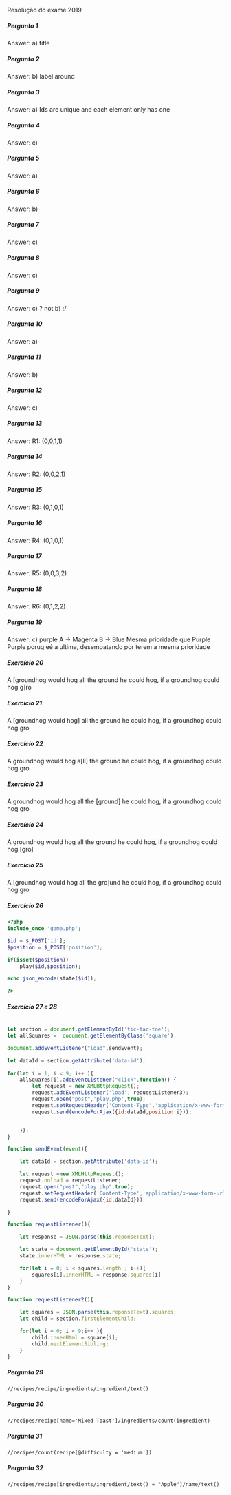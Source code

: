 Resolução do exame 2019
##### Pergunta 1
Answer: a) title
##### Pergunta 2
Answer: b) label around
##### Pergunta 3
Answer: a) Ids are unique and each element only has one
##### Pergunta 4
Answer: c)
##### Pergunta 5
Answer: a)
##### Pergunta 6
Answer: b)
##### Pergunta 7
Answer: c)
##### Pergunta 8
Answer: c)
##### Pergunta 9
Answer: c) ? not b) :/
##### Pergunta 10
Answer: a)
##### Pergunta 11
Answer: b)
##### Pergunta 12
Answer: c)
##### Pergunta 13
Answer: R1: (0,0,1,1)
##### Pergunta 14
Answer: R2: (0,0,2,1)
##### Pergunta 15
Answer: R3: (0,1,0,1)
##### Pergunta 16
Answer: R4: (0,1,0,1)
##### Pergunta 17
Answer: R5: (0,0,3,2)
##### Pergunta 18
Answer: R6: (0,1,2,2)
##### Pergunta 19
Answer: c) purple 
A -> Magenta
B -> Blue Mesma prioridade que Purple
Purple poruq eé a ultima, desempatando por terem a mesma prioridade

##### Exercício 20
A [groundhog would hog all the ground he could hog, if a groundhog could hog g]ro

##### Exercício 21
A [groundhog would hog] all the ground he could hog, if a groundhog could hog gro

##### Exercício 22
A groundhog would hog a[ll] the ground he could hog, if a groundhog could hog gro

##### Exercício 23
A groundhog would hog all the [ground] he could hog, if a groundhog could hog gro


##### Exercício 24
A groundhog would hog all the ground he could hog, if a groundhog could hog [gro]

##### Exercício 25
A [groundhog would hog all the gro]und he could hog, if a groundhog could hog gro

##### Exercício 26

```php
<?php
include_once 'game.php';

$id = $_POST['id'];
$position = $_POST['position'];

if(isset($position))
    play($id,$position);

echo json_encode(state($id));

?>
```
 
##### Exercício 27 e 28

```javascript

let section = document.getElementById('tic-tac-toe');
let allSquares =  document.getElementByClass('square');

document.addEventListener("load",sendEvent);

let dataId = section.getAttribute('data-id');
    
for(let i = 1; i < 9; i++ ){
    allSquares[i].addEventListener("click",function() {
        let request = new XMLHttpRequest();
        request.addEventListener('load', requestListener3);
        request.open("post",'play.php',true);
        request.setRequestHeader('Content-Type','application/x-www-form-urlencoded');
        request.send(encodeForAjax({id:dataId,position:i}));


    });
}

function sendEvent(event){

    let dataId = section.getAttribute('data-id');

    let request =new XMLHttpRequest();
    request.onload = requestListener;
    request.open("post","play.php",true);
    request.setRequestHeader('Content-Type','application/x-www-form-urlencoded');
    request.send(encodeForAjax({id:dataId}))

}

function requestListener(){

    let response = JSON.parse(this.reponseText);

    let state = document.getElementById('state');
    state.innerHTML = response.state;

    for(let i = 0; i < squares.length ; i++){
        squares[i].innerHTML = response.squares[i]
    }
}

function requestListener2(){

    let squares = JSON.parse(this.reponseText).squares;
    let child = section.firstElementChild; 

    for(let i = 0; i < 9;i++ ){
        child.innerHtml = square[i];
        child.nextElementSibling;
    }
}


```


##### Pergunta 29
``
//recipes/recipe/ingredients/ingredient/text()
``
##### Pergunta 30
``
//recipes/recipe[name='Mixed Toast']/ingredients/count(ingredient)
``
##### Pergunta 31
``
//recipes/count(recipe[@difficulty = 'medium'])
``
##### Pergunta 32
``
//recipes/recipe[ingredients/ingredient/text() = "Apple"]/name/text()
``



